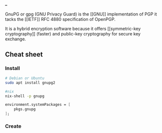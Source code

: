 #### _
GnuPG or gpg (GNU Privacy Guard) is the [[GNU]] implementation of PGP it tacks the [[IETF]] RFC 4880 specification of OpenPGP.

It is a hybrid encryption software because it offers [[symmetric-key cryptography]] (faster) and public-key cryptography for secure key exchange.

## Cheat sheet

### Install

``` bash 
# Debian or Ubuntu
sudo apt install gnupg2

#nix
nix-shell -p gnupg
```

``` nix
environment.systemPackages = [
    pkgs.gnupg
];
```

### Create 